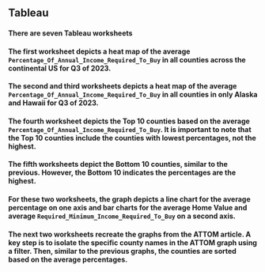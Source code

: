 ## Tableau

#### There are seven Tableau worksheets 
#### The first worksheet depicts a heat map of the average `Percentage_Of_Annual_Income_Required_To_Buy` in all counties across the continental US for Q3 of 2023.                                         

#### The second and third worksheets depicts a heat map of the average `Percentage_Of_Annual_Income_Required_To_Buy` in all counties in only Alaska and Hawaii for Q3 of 2023.

#### The fourth worksheet depicts the Top 10 counties based on the average `Percentage_Of_Annual_Income_Required_To_Buy`. It is important to note that the Top 10 counties include the counties with lowest percentages, not the highest.

#### The fifth worksheets depict the Bottom 10 counties, similar to the previous. However, the Bottom 10 indicates the percentages are the highest.

#### For these two worksheets, the graph depicts a line chart for the average percentage on one axis and bar charts for the average Home Value and average `Required_Minimum_Income_Required_To_Buy` on a second axis.

#### The next two worksheets recreate the graphs from the ATTOM article. A key step is to isolate the specific county names in the ATTOM graph using a filter. Then, similar to the previous graphs, the counties are sorted based on the average percentages.

